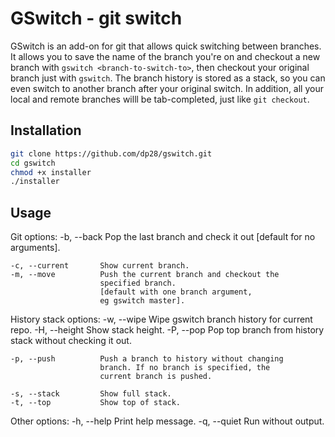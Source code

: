GSwitch - git switch
====================

GSwitch is an add-on for git that allows quick switching between branches. It 
allows you to save the name of the branch you're on and checkout a new branch
with `gswitch <branch-to-switch-to>`, then checkout your original branch just 
with `gswitch`. The branch history is stored as a stack, so you can even switch
to another branch after your original switch. In addition, all your local and 
remote branches willl be tab-completed, just like `git checkout`.

Installation
------------

```bash
git clone https://github.com/dp28/gswitch.git
cd gswitch
chmod +x installer
./installer
```

Usage
-----

Git options:
    -b, --back          Pop the last branch and check it out 
                        [default for no arguments].
 
    -c, --current       Show current branch.
    -m, --move          Push the current branch and checkout the
                        specified branch. 
                        [default with one branch argument,
                        eg gswitch master].
 
History stack options:
    -w, --wipe          Wipe gswitch branch history for current repo.
    -H, --height        Show stack height.
    -P, --pop           Pop top branch from history stack without
                        checking it out.
  
    -p, --push          Push a branch to history without changing
                        branch. If no branch is specified, the 
                        current branch is pushed.
  
    -s, --stack         Show full stack.
    -t, --top           Show top of stack.

Other options:
    -h, --help          Print help message.
    -q, --quiet         Run without output.
